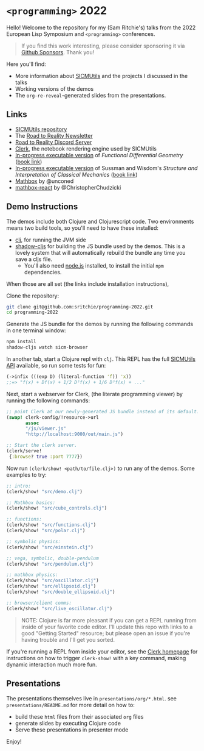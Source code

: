 # `<programming>` 2022

Hello! Welcome to the repository for my (Sam Ritchie's) talks from the 2022
European Lisp Symposium and `<programming>` conferences.

> If you find this work interesting, please consider sponsoring it via [Github
> Sponsors](https://github.com/sponsors/sritchie). Thank you!

Here you'll find:

- More information about [SICMUtils][SICMUTILS] and the projects I discussed in
  the talks
- Working versions of the demos
- The `org-re-reveal`-generated slides from the presentations.

## Links

- [SICMUtils repository][SICMUTILS]
- The [Road to Reality Newsletter](https://roadtoreality.substack.com/)
- [Road to Reality Discord
  Server](https://roadtoreality.substack.com/p/road-to-reality-discord-server?s=w)
- [Clerk][CLERK], the notebook rendering engine used by SICMUtils
- [In-progress executable version](https://github.com/sicmutils/fdg-book) of
  _Functional Differential Geometry_ ([book link][FDG])
- [In-progress executable version](https://github.com/sicmutils/sicm-book) of
  Sussman and Wisdom's _Structure and Interpretation of Classical Mechanics_
  ([book link][SICM])
- [Mathbox](https://gitgud.io/unconed/mathbox) by @unconed
- [mathbox-react](https://github.com/ChristopherChudzicki/mathbox-react) by
  @ChristopherChudzicki

## Demo Instructions

The demos include both Clojure and Clojurescript code. Two environments means
two build tools, so you'll need to have these installed:

- [clj](https://clojure.org/guides/getting_started), for running the JVM side
- [shadow-cljs](https://shadow-cljs.github.io/docs/UsersGuide.html#_installation)
  for building the JS bundle used by the demos. This is a lovely system that
  will automatically rebuild the bundle any time you save a cljs file.
  - You'll also need [node.js](https://nodejs.org/en/download/package-manager/)
    installed, to install the initial `npm` dependencies.

When those are all set (the links include installation instructions),

Clone the repository:

```bash
git clone git@github.com:sritchie/programming-2022.git
cd programming-2022
```

Generate the JS bundle for the demos by running the following commands in one
terminal window:

```bash
npm install
shadow-cljs watch sicm-browser
```

In another tab, start a Clojure repl with `clj`. This REPL has the full
[SICMUtils
API](https://cljdoc.org/d/sicmutils/sicmutils/CURRENT/api/sicmutils.env)
available, so run some tests for fun:

```clojure
(->infix (((exp D) (literal-function 'f)) 'x))
;;=> "f(x) + Df(x) + 1/2 D²f(x) + 1/6 D³f(x) + ..."
```

Next, start a webserver for Clerk, (the literate programming viewer) by running
the following commands:

```clojure
;; point Clerk at our newly-generated JS bundle instead of its default:
(swap! clerk-config/!resource->url
       assoc
       "/js/viewer.js"
       "http://localhost:9000/out/main.js")

;; Start the clerk server.
(clerk/serve!
 {:browse? true :port 7777})
```

Now run `(clerk/show! <path/to/file.clj>)` to run any of the demos. Some
examples to try:

```clojure
;; intro:
(clerk/show! "src/demo.clj")

;; Mathbox basics:
(clerk/show! "src/cube_controls.clj")

;; functions:
(clerk/show! "src/functions.clj")
(clerk/show! "src/polar.clj")

;; symbolic physics:
(clerk/show! "src/einstein.clj")

;; vega, symbolic, double-pendulum
(clerk/show! "src/pendulum.clj")

;; mathbox physics:
(clerk/show! "src/oscillator.clj")
(clerk/show! "src/ellipsoid.clj")
(clerk/show! "src/double_ellipsoid.clj")

;; browser/client comms:
(clerk/show! "src/live_oscillator.clj")
```

> NOTE: Clojure is far more pleasant if you can get a REPL running from inside
> of your favorite code editor. I'll update this repo with links to a good
> "Getting Started" resource; but please open an issue if you're having trouble
> and I'll get you sorted.

If you're running a REPL from inside your editor, see the [Clerk
homepage](https://github.com/nextjournal/clerk#editor-workflow) for instructions
on how to trigger `clerk-show!` with a key command, making dynamic interaction
much more fun.

## Presentations

The presentations themselves live in `presentations/org/*.html`. see
`presentations/README.md` for more detail on how to:

- build these `html` files from their associated `org` files
- generate slides by executing Clojure code
- Serve these presentations in presenter mode

Enjoy!

[CLERK]: https://github.com/nextjournal/clerk
[SICMUTILS]: https://github.com/sicmutils/sicmutils
[SICM]: http://mitpress.mit.edu/books/structure-and-interpretation-classical-mechanics
[FDG]: http://mitpress.mit.edu/books/functional-differential-geometry
